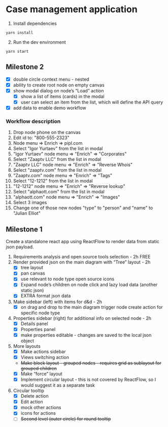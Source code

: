 # Case management application

1. Install dependencies

```
yarn install
```

2. Run the dev environment

```
yarn start
```

## Milestone 2
- [x]  double circle context menu - nested
- [x]  ability to create root node on empty canvas
- [x]  show modal dialog on node’s “Load” action
   - [x]  show a list of items (cards) in the modal
   - [x]  user can select an item from the list, which will define the API query
- [x]  add data to enable demo workflow

### Workflow description
1. Drop node phone on the canvas
2. Edit id to: "800-555-2323"
3. Node menu => Enrich => pipl.com
4. Select "Igor Yurtaev" from the list in modal
5. "Igor Yurtaev" node menu => "Enrich" => "Corporates"
6. Select "Zaaptv LLC" from the list in modal
7. "Zaaptv LLC" node menu => "Enrich" => "Reverse Whois"
8. Select "zaaptv.com" from the list in modal
9. "Zaaptv.com" node menu => "Enrich" => "Tags"
10. Select "12-1212" from the list in modal
11. "12-1212" node menu => "Enrich" => "Reverse lookup"
12. Select "alphaott.com" from the list in modal
13. "alphaott.com" node menu => "Enrich" => "Images"
14. Select 3 images
15. Change one of those new nodes "type" to "person" and "name" to "Julian Elliot"

## Milestone 1
Create a standalone react app using ReactFlow to render data from static json payload.

1. Requirements analysis and open source tools selection - 2h FREE
2. Render provided json on the main diagram with “Tree” layout - 2h
    - [x]  tree layout
    - [x]  pan canvas
    - [x]  use relevant to node type open source icons
    - [x]  Expand node’s children on node click and lazy load data (another static json)
    - [x]  EXTRA format json data
3. Make sidebar (left) with items for d&d - 2h
    - [x]  on drag and drop to the main diagram trigger node create action for specific node type
4. Properties sidebar (right) for additional info on selected node - 2h
    - [x]  Details panel
    - [x]  Properties panel
    - [x]  make properties editable - changes are saved to the local json object
5. More layouts
    - [x]  Make actions sidebar
    - [x]  Views switching action
    - ~~Make block layout - grouped nodes - requires grid as sublayout for grouped children~~
    - [x]  Make “force” layout
    - [x]  Implement circular layout - this is not covered by ReactFlow, so I would suggest it as a separate task
6. Circular tooltip
    - [x]  Delete action
    - [x]  Edit action
    - [x]  mock other actions
    - [x]  icons for actions
    - [ ]  ~~Second level (outer circle) for round tooltip~~